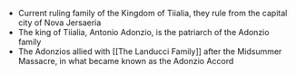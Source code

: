 - Current ruling family of the Kingdom of Tiialia, they rule from the capital city of Nova Jersaeria
- The king of Tiialia, Antonio Adonzio, is the patriarch of the Adonzio family
- The Adonzios allied with [[The Landucci Family]] after the Midsummer Massacre, in what became known as the Adonzio Accord
